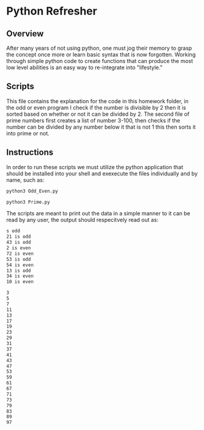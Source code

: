 # Python Refresher
## Overview
After many years of not using python, one must jog their memory to grasp the concept once more or learn basic syntax that is now forgotten. Working through simple python code to create functions that can produce the most low level abilities is an easy way to re-integrate into "lifestyle."
## Scripts
This file contains the explanation for the code in this homework folder,
in the odd or even program I check if the number is divisible by 2 then it is 
sorted based on whether or not it can be divided by 2. The second file of prime 
numbers first creates a list of number 3-100, then checks if the number can be divided
by any number below it that is not 1 this then sorts it into prime or not.
## Instructions
In order to run these scripts we must utilize the python application that should be installed into your shell and exexecute the files individually and by name, such as:
```BASH
python3 Odd_Even.py

python3 Prime.py
```
The scripts are meant to print out the data in a simple manner to it can be read by any user, the output should respecitvely read out as:
```BASH
s odd
21 is odd
43 is odd
2 is even
72 is even
53 is odd
54 is even
13 is odd
34 is even
10 is even
```
```BASH
3
5
7
11
13
17
19
23
29
31
37
41
43
47
53
59
61
67
71
73
79
83
89
97
```
